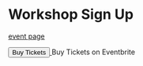 # Workshop Sign Up

[event page](workshop.transactivepower.com)

<!-- Noscript content for added SEO -->
<noscript><a href="https://transactiverpowerworkshop.eventbrite.com" rel="noopener noreferrer" target="_blank"></noscript>
<!-- You can customize this button any way you like -->
<button id="eventbrite-widget-modal-trigger-42783324074" type="button">Buy Tickets</button>
<noscript></a>Buy Tickets on Eventbrite</noscript>

<script src="https://www.eventbrite.com/static/widgets/eb_widgets.js"></script>

<script type="text/javascript">
    var exampleCallback = function() {
        console.log('Order complete!');
    };

    window.EBWidgets.createWidget({
        widgetType: 'checkout',
        eventId: '42783324074',
        modal: true,
        modalTriggerElementId: 'eventbrite-widget-modal-trigger-42783324074',
        onOrderComplete: exampleCallback
    });
</script>

